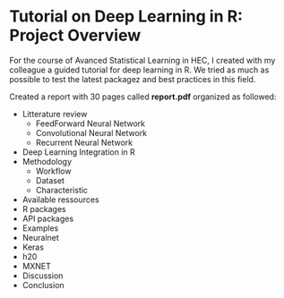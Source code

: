 # Tutorial on Deep Learning in R: Project Overview
For the course of Avanced Statistical Learning in HEC, I created with my colleague a guided tutorial for deep learning in R. We tried as much as possible to test the latest packagez and best practices in this field.

Created a report with 30 pages called **report.pdf** organized as followed:
* Litterature review
  * FeedForward Neural Network
  * Convolutional Neural Network
  * Recurrent Neural Network
* Deep Learning Integration in R
* Methodology
  * Workflow
  * Dataset
  * Characteristic
* Available ressources
 * R packages
 * API packages
* Examples
 * Neuralnet
 * Keras
 * h20
 * MXNET
* Discussion
* Conclusion
 
    
